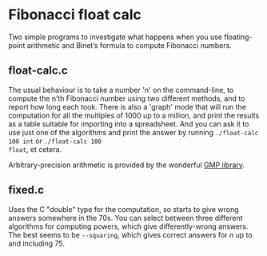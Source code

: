 # Fibonacci float calc

Two simple programs to investigate what happens when you use floating-point arithmetic and Binet’s formula to compute Fibonacci numbers.

## float-calc.c

The usual behaviour is to take a number 'n' on the command-line, to compute the n’th Fibonacci number using two different methods, and to report how long each took. There is also a 'graph' mode that will run the computation for all the multiples of 1000 up to a million, and print the results as a table suitable for importing into a spreadsheet. And you can ask it to use just one of the algorithms and print the answer by running <code>./float-calc 100 int</code> or <code>./float-calc 100 float</code>, et cetera.

Arbitrary-precision arithmetic is provided by the wonderful [GMP library](http://gmplib.org/).


## fixed.c

Uses the C "double" type for the computation, so starts to give wrong answers somewhere in the 70s. You can select between three different algorithms for computing powers, which give differently-wrong answers. The best seems to be <code>--squaring</code>, which gives correct answers for <i>n</i> up to and including 75.
